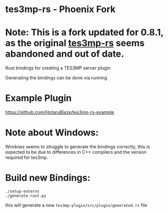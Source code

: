 # tes3mp-rs - Phoenix Fork
# Note: This is a fork updated for 0.8.1, as the original [tes3mp-rs](https://github.com/teamnwah/tes3mp-rs) seems abandoned and out of date.

Rust bindings for creating a TES3MP server plugin

Generating the bindings can be done via running

# Example Plugin
https://github.com/HotaruBlaze/tes3mp-rs-example

# Note about Windows: 
Windows seems to struggle to generate the bindings correctly, this is expected to be due to differences in C++ compilers and the version required for tes3mp. 


# Build new Bindings:
```
./setup-externs
./generate-rust.py
```
this will generate a new `tes3mp-plugin/src/plugin/generated.rs` file
